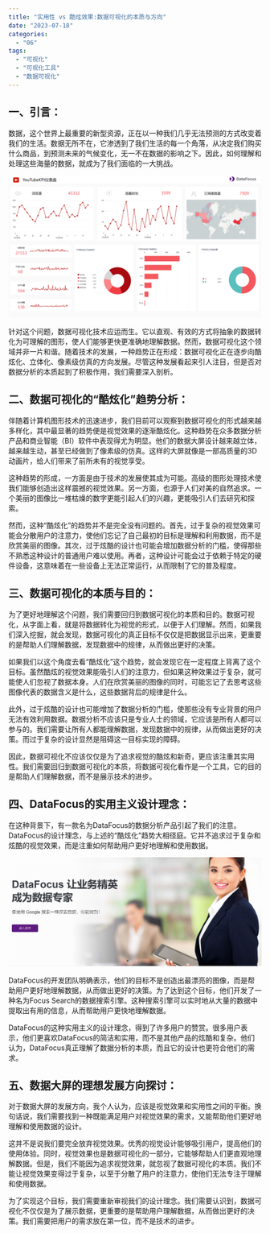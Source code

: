 ```yaml
---
title: "实用性 vs 酷炫效果:数据可视化的本质与方向"
date: "2023-07-18"
categories: 
  - "06"
tags: 
  - "可视化"
  - "可视化工具"
  - "数据可视化"
---
```


## 一、引言：

数据，这个世界上最重要的新型资源，正在以一种我们几乎无法预测的方式改变着我们的生活。数据无所不在，它渗透到了我们生活的每一个角落，从决定我们购买什么商品，到预测未来的气候变化，无一不在数据的影响之下。因此，如何理解和处理这些海量的数据，就成为了我们面临的一大挑战。

![](images/1688517894-YouTubeKPI%E4%BB%AA%E8%A1%A8%E7%9B%98.png)

针对这个问题，数据可视化技术应运而生。它以直观、有效的方式将抽象的数据转化为可理解的图形，使人们能够更快更准确地理解数据。然而，数据可视化这个领域并非一片和谐。随着技术的发展，一种趋势正在形成：数据可视化正在逐步向酷炫化、立体化、像素级仿真的方向发展。尽管这种发展看起来引人注目，但是否对数据分析的本质起到了积极作用，我们需要深入剖析。

## 二、数据可视化的“酷炫化”趋势分析：

伴随着计算机图形技术的迅速进步，我们目前可以观察到数据可视化的形式越来越多样化，其中最显著的趋势便是视觉效果的逐渐酷炫化。这种趋势在众多数据分析产品和商业智能（BI）软件中表现得尤为明显。他们的数据大屏设计越来越立体，越来越生动，甚至已经做到了像素级的仿真。这样的大屏就像是一部高质量的3D动画片，给人们带来了前所未有的视觉享受。

这种趋势的形成，一方面是由于技术的发展使其成为可能。高级的图形处理技术使我们能够创造出这样震撼的视觉效果。另一方面，也源于人们对美的自然追求。一个美丽的图像比一堆枯燥的数字更能引起人们的兴趣，更能吸引人们去研究和探索。

然而，这种“酷炫化”的趋势并不是完全没有问题的。首先，过于复杂的视觉效果可能会分散用户的注意力，使他们忘记了自己最初的目标是理解和利用数据，而不是欣赏美丽的图像。其次，过于炫酷的设计也可能会增加数据分析的门槛，使得那些不熟悉这种设计的普通用户难以使用。再者，这种设计可能会过于依赖于特定的硬件设备，这意味着在一些设备上无法正常运行，从而限制了它的普及程度。

## 三、数据可视化的本质与目的：

为了更好地理解这个问题，我们需要回归到数据可视化的本质和目的。数据可视化，从字面上看，就是将数据转化为视觉的形式，以便于人们理解。然而，如果我们深入挖掘，就会发现，数据可视化的真正目标不仅仅是把数据显示出来，更重要的是帮助人们理解数据，发现数据中的规律，从而做出更好的决策。

如果我们以这个角度去看“酷炫化”这个趋势，就会发现它在一定程度上背离了这个目标。虽然酷炫的视觉效果能吸引人们的注意力，但如果这种效果过于复杂，就可能使人们忽视了数据本身。人们在欣赏美丽的图像的同时，可能忘记了去思考这些图像代表的数据含义是什么，这些数据背后的规律是什么。

此外，过于炫酷的设计也可能增加了数据分析的门槛，使那些没有专业背景的用户无法有效利用数据。数据分析不应该只是专业人士的领域，它应该是所有人都可以参与的。我们需要让所有人都能理解数据，发现数据中的规律，从而做出更好的决策。而过于复杂的设计显然是阻碍这一目标实现的障碍。

因此，数据可视化不应该仅仅是为了追求视觉的酷炫和新奇，更应该注重其实用性。我们需要回归到数据可视化的本质，将数据可视化看作是一个工具，它的目的是帮助人们理解数据，而不是展示技术的进步。

## 四、DataFocus的实用主义设计理念：

在这种背景下，有一款名为DataFocus的数据分析产品引起了我们的注意。DataFocus的设计理念，与上述的“酷炫化”趋势大相径庭。它并不追求过于复杂和炫酷的视觉效果，而是注重如何帮助用户更好地理解和使用数据。

![](images/1689663756-%E9%A6%96%E9%A1%B5banner-2.png)

DataFocus的开发团队明确表示，他们的目标不是创造出最漂亮的图像，而是帮助用户更好地理解数据，从而做出更好的决策。为了达到这个目标，他们开发了一种名为Focus Search的数据搜索引擎。这种搜索引擎可以实时地从大量的数据中提取出有用的信息，从而帮助用户更快地理解数据。

DataFocus的这种实用主义的设计理念，得到了许多用户的赞赏。很多用户表示，他们更喜欢DataFocus的简洁和实用，而不是其他产品的炫酷和复杂。他们认为，DataFocus真正理解了数据分析的本质，而且它的设计也更符合他们的需求。

## 五、数据大屏的理想发展方向探讨：

对于数据大屏的发展方向，我个人认为，应该是视觉效果和实用性之间的平衡。换句话说，我们需要找到一种既能满足用户对视觉效果的需求，又能帮助他们更好地理解和使用数据的设计。

这并不是说我们要完全放弃视觉效果。优秀的视觉设计能够吸引用户，提高他们的使用体验。同时，视觉效果也是数据可视化的一部分，它能够帮助人们更直观地理解数据。但是，我们不能因为追求视觉效果，就忽视了数据可视化的本质。我们不能让视觉效果变得过于复杂，以至于分散了用户的注意力，使他们无法专注于理解和使用数据。

为了实现这个目标，我们需要重新审视我们的设计理念。我们需要认识到，数据可视化不仅仅是为了展示数据，更重要的是帮助用户理解数据，从而做出更好的决策。我们需要把用户的需求放在第一位，而不是技术的进步。

